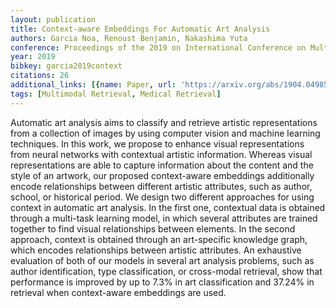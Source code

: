 ```yaml
---
layout: publication
title: Context-aware Embeddings For Automatic Art Analysis
authors: Garcia Noa, Renoust Benjamin, Nakashima Yuta
conference: Proceedings of the 2019 on International Conference on Multimedia Retrieval
year: 2019
bibkey: garcia2019context
citations: 26
additional_links: [{name: Paper, url: 'https://arxiv.org/abs/1904.04985'}]
tags: [Multimodal Retrieval, Medical Retrieval]
---
```

Automatic art analysis aims to classify and retrieve artistic representations
from a collection of images by using computer vision and machine learning
techniques. In this work, we propose to enhance visual representations from
neural networks with contextual artistic information. Whereas visual
representations are able to capture information about the content and the style
of an artwork, our proposed context-aware embeddings additionally encode
relationships between different artistic attributes, such as author, school, or
historical period. We design two different approaches for using context in
automatic art analysis. In the first one, contextual data is obtained through a
multi-task learning model, in which several attributes are trained together to
find visual relationships between elements. In the second approach, context is
obtained through an art-specific knowledge graph, which encodes relationships
between artistic attributes. An exhaustive evaluation of both of our models in
several art analysis problems, such as author identification, type
classification, or cross-modal retrieval, show that performance is improved by
up to 7.3% in art classification and 37.24% in retrieval when context-aware
embeddings are used.